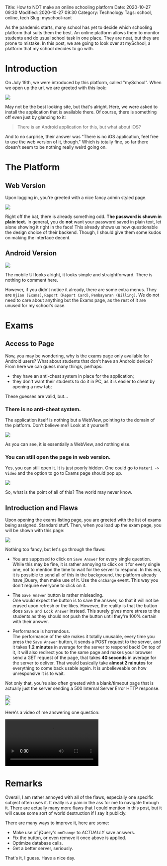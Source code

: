 Title: How to NOT make an online schooling platform
Date: 2020-10-27 09:30
Modified: 2020-10-27 09:30
Category: Technology
Tags: school, online, tech
Slug: myschool-rant

As the pandemic starts, many school has yet to decide which schooling platform that suits them the best. An online platform allows them to monitor students and do usual school task in one place. They are neat, but they are prone to mistake. In this post, we are going to look over at mySchool, a platform that my school decides to go with.

# Introduction

On July 19th, we were introduced by this platform, called "mySchool". When we open up the url, we are greeted with this look:

<div class="ui segment">
    <img class="ui centered fluid image" src="/static/post/myschool-rant/index.png">
</div>

May not be the best looking site, but that's alright. Here, we were asked to install the application that is available there. Of course, there is something off even just by glancing to it:

> There is an Android application for this, but what about iOS?

And to no surprise, their answer was "There is no iOS application, feel free to use the web version of it, though." Which is totally fine, so far there doesn't seem to be nothing really weird going on.

# The Platform

## Web Version

Upon logging in, you're greeted with a nice fancy admin styled page.

<div class="ui segment">
    <img class="ui centered fluid image" src="/static/post/myschool-rant/web.png">
</div>

Right off the bat, there is already something odd. **The password is shown in plain text.** In general, you do **not** want your password saved in plain text, let alone showing it right in the face! This already shows us how questionable the design choice of their backend. Though, I should give them some kudos on making the interface decent.

## Android Version

<div class="ui segment">
    <img class="ui centered fluid image" src="/static/post/myschool-rant/mobile.png">
</div>

The mobile UI looks alright, it looks simple and straightforward. There is nothing to comment here.

However, if you didn't notice it already, there are some extra menus. They are `Ujian (Exams)`, `Raport (Report Card)`, `Pembayaran (Billing)`. We do not need to care about anything but the Exams page, as the rest of it are unused for my school's case.

# Exams

## Access to Page

Now, you may be wondering, why is the exams page only available for Android users? What about students that don't have an Android device? From here we can guess many things, perhaps:

- they have an anti-cheat system in place for the application;
- they don't want their students to do it in PC, as it is easier to cheat by opening a new tab;

These guesses are valid, but...

### There is no anti-cheat system.

The application itself is nothing but a WebView, pointing to the domain of the platform. Don't believe me? Look at it yourself!

<div class="ui segment">
    <img class="ui centered fluid image" src="/static/post/myschool-rant/decompiled.png">
</div>

As you can see, it is essentially a WebView, and nothing else.

### You can still open the page in web version.

Yes, you can still open it. It is just poorly hidden. One could go to `Materi -> Video` and the option to go to Exams page should pop up.

<div class="ui segment">
    <img class="ui centered fluid image" src="/static/post/myschool-rant/hidden.png">
</div>

So, what is the point of all of this? The world may never know.

## Introduction and Flaws

Upon opening the exams listing page, you are greeted with the list of exams being assigned. Standard stuff. Then, when you load up the exam page, you will be shown with this page:

<div class="ui segment">
    <img class="ui centered fluid image" src="/static/post/myschool-rant/exams.png">
</div>

Nothing too fancy, but let's go through the flaws:

- You are supposed to click on `Save Answer` for every single question.  
While this may be fine, it is rather annoying to click on it for every single one, not to mention the time to wait for the server to respond. In this era, it is possible to send all of this in the background, the platform already have jQuery, then make use of it. Use the `onChange` event. This way you don't require everyone to click on it.

- The `Save Answer` button is rather misleading.  
One would expect the button is to save the answer, so that it will not be erased upon refresh or the likes. However, the reality is that the button does `Save and Lock Answer` instead. This surely gives more stress to the students as they should not push the button until they're 100% certain with their answer.

- Performance is horrendous.  
The performance of the site makes it totally unusable, every time you press the `Save Answer` button, it sends a POST request to the server, and it takes  **1.2 minutes** in average for the server to respond back! On top of it, it will also redirect you to the same page and makes your browser send a GET request of the page, that takes **40 seconds** in average for the server to deliver. That would basically take **almost 2 minutes** for everything to come back usable again. It is unbelieveable on how unresponsive it is to wait.

Not only that, you're also often greeted with a blank/timeout page that is actually just the server sending a 500 Internal Server Error HTTP response.

<div class="ui segment">
    <img class="ui centered fluid image" src="/static/post/myschool-rant/timeout.png">
</div>

<div class="ui segment">
    <img class="ui centered fluid image" src="/static/post/myschool-rant/500.png">
</div>

Here's a video of me answering one question:

<div class="ui segment">
    <video controls>
        <source src="/static/post/myschool-rant/pain.mp4" type="video/mp4">
    </video>
</div>

# Remarks

Overall, I am rather annoyed with all of the flaws, especially one specific subject often uses it. It really is a pain in the ass for me to navigate through it. There are actually many more flaws that I could mention in this post, but it will cause some sort of world destruction if I say it publicly.

There are many ways to improve it, here are some:

- Make use of jQuery's `onChange` to *ACTUALLY* save answers.
- Fix the button, or even remove it once above is applied.
- Optimize database calls.
- Get a better server, seriously.

That's it, I guess. Have a nice day.